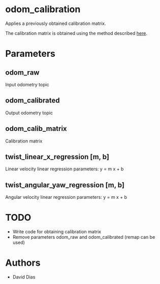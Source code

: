 # odom_calibration
Applies a previously obtained calibration matrix.

The calibration matrix is obtained using the method described [here](http://ais.informatik.uni-freiburg.de/teaching/ws10/robotics2/pdfs/rob2-05-odometry-calib-practical.pdf).

# Parameters
## odom_raw
Input odometry topic

## odom_calibrated
Output odometry topic

## odom_calib_matrix
Calibration matrix

## twist_linear_x_regression [m, b]
Linear velocity linear regression parameters: y = m x + b 

## twist_angular_yaw_regression [m, b]
Angular velocity linear regression parameters: y = m x + b 

# TODO
- Write code for obtaining calibration matrix
- Remove parameters odom_raw and odom_calibrated (remap can be used)

# Authors
- David Dias
